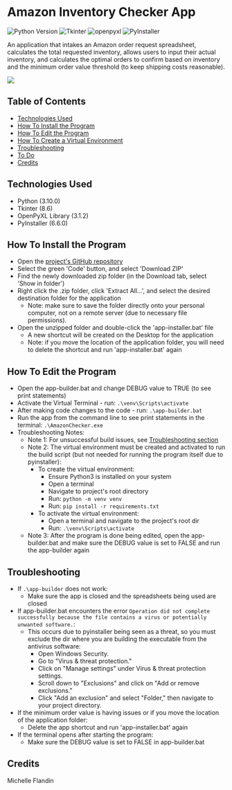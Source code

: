 # Amazon Inventory Checker App


![Python Version](https://img.shields.io/badge/Python-3.10.4-ffdb4f.svg)
![Tkinter](https://img.shields.io/badge/Tkinter-8.6-3A77A8.svg)
![openpyxl](https://img.shields.io/badge/OpenPyXL-3.1.2-206e47.svg)
![PyInstaller](https://img.shields.io/badge/PyInstaller-6.6.0-8CA1AF.svg)


An application that intakes an Amazon order request spreadsheet, calculates the total requested inventory, allows users to input their actual inventory, and calculates the optimal orders to confirm based on inventory and the minimum order value threshold (to keep shipping costs reasonable).


<a href="https://youtu.be/WcHKO0UPXGo?si=MWx0eaWaXHBHora6" target="_blank"><img src="https://img.shields.io/badge/YouTube-Demo-red?style=for-the-badge&logo=youtube&color=FF0000"></a>


## Table of Contents
- [Technologies Used](#technologies-used)
- [How To Install the Program](#how-to-install)
- [How To Edit the Program](#how-to-edit)
- [How To Create a Virtual Environment](#how-to-venv)
- [Troubleshooting](#troubleshooting)
- [To Do](#to-do)
- [Credits](#credits)


## Technologies Used<a name="technologies-used"></a>
- Python (3.10.0)
- Tkinter (8.6)
- OpenPyXL Library (3.1.2)
- PyInstaller (6.6.0)


## How To Install the Program<a name="how-to-install"></a>
- Open the [project's GitHub repository](https://github.com/michellevit/Amazon-Inventory-Checker-App)
- Select the green 'Code' button, and select 'Download ZIP'
- Find the newly downloaded zip folder (in the Download tab, select 'Show in folder')
- Right click the .zip folder, click 'Extract All...', and select the desired destination folder for the application
   - Note: make sure to save the folder directly onto your personal computer, not on a remote server (due to necessary file permissions).
- Open the unzipped folder and double-click the 'app-installer.bat' file
  - A new shortcut will be created on the Desktop for the application
  - Note: if you move the location of the application folder, you will need to delete the shortcut and run 'app-installer.bat' again


## How To Edit the Program<a name="how-to-edit"></a>
- Open the app-builder.bat and change DEBUG value to TRUE (to see print statements)
- Activate the Virtual Terminal - run: `.\venv\Scripts\activate`
- After making code changes to the code - run: `.\app-builder.bat`
- Run the app from the command line to see print statements in the terminal: `.\AmazonChecker.exe`
- Troubleshooting Notes:
  - Note 1: For unsuccessful build issues, see [Troubleshooting section](#troubleshooting)
  - Note 2: The virtual environment must be created and activated to run the build script (but not 
    needed for running the program itself due to pyinstaller):
      - To create the virtual environment:
        - Ensure Python3 is installed on your system
        - Open a terminal
        - Navigate to project's root directory
        - Run: `python -m venv venv`
        - Run: `pip install -r requirements.txt`
      - To activate the virtual environment:
        - Open a terminal and navigate to the project's root dir 
        - Run: `.\venv\Scripts\activate`
  - Note 3: After the program is done being edited, open the app-builder.bat and make sure the DEBUG value is set to FALSE and run the app-builder again


## Troubleshooting<a name="troubleshooting"></a>
- If `.\app-builder` does not work:
  - Make sure the app is closed and the spreadsheets being used are closed
- If app-builder.bat encounters the error `Operation did not complete successfully because the file contains a virus or potentially unwanted software.`:
  - This occurs due to pyinstaller being seen as a threat, so you must exclude the dir where you are building the executable from the antivirus software:
    - Open Windows Security.
    - Go to "Virus & threat protection."
    - Click on "Manage settings" under Virus & threat protection settings.
    - Scroll down to "Exclusions" and click on "Add or remove exclusions."
    - Click "Add an exclusion" and select "Folder," then navigate to your project directory.
- If the minimum order value is having issues or if you move the location of the application folder:
  - Delete the app shortcut and run 'app-installer.bat' again
- If the terminal opens after starting the program:
  - Make sure the DEBUG value is set to FALSE in app-builder.bat


## Credits<a name="credits"></a>
Michelle Flandin